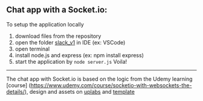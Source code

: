 ## Chat app with a Socket.io:

 To  setup the application locally 
 1. download files from the repository 
 2. open the folder [slack_v1](https://github.com/fiddlerta/js-sockets/tree/main/slack_v1 "slack_v1") in IDE (ex: VSCode)
 3. open terminal
 4. install node.js and express (ex: npm install express)
 5. start the application by `node server.js` 
 Voila!
---
The chat app with Socket.io is based on the logic from the Udemy learning [course] (https://www.udemy.com/course/socketio-with-websockets-the-details/), design and assets on [uplabs](https://www.uplabs.com/posts/messaging-app-2db4a257-7f1d-4d1c-970d-4cf6527247ff) and  [template](https://codepen.io/ThomasDaubenton/pen/QMqaBN) 
